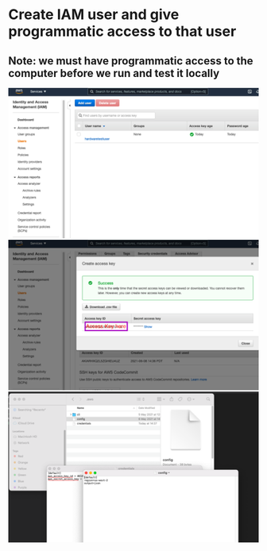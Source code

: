 # Create IAM user and give programmatic access to that user #
## Note: we must have programmatic access to the computer before we run and test it locally ##
<img src="img/img1.png"/>
<img src="img/img2.png"/>
<img src="img/img3.png"/>